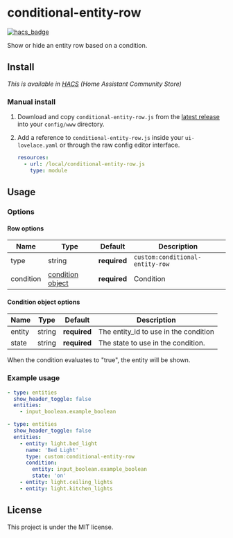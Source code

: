 conditional-entity-row
=================
[![hacs_badge](https://img.shields.io/badge/HACS-Default-orange.svg)](https://github.com/custom-components/hacs)

Show or hide an entity row based on a condition.

## Install

*This is available in [HACS](https://github.com/custom-components/hacs) (Home Assistant Community Store)*

### Manual install
1. Download and copy `conditional-entity-row.js` from the [latest release](https://github.com/bratanon/lovelace-conditional-entity-row/releases/latest) into your `config/www` directory.

2. Add a reference to `conditional-entity-row.js` inside your `ui-lovelace.yaml` or through the raw config editor interface.

    ```yaml
    resources:
      - url: /local/conditional-entity-row.js
        type: module
    ```

## Usage

### Options

#### Row options
| Name | Type | Default | Description |
|------|------|---------|-------------|
| type | string | **required** | `custom:conditional-entity-row`
| condition |  [condition object](#condition-object-options) | **required** | Condition


#### Condition object options
| Name | Type | Default | Description |
|------|------|---------|-------------|
| entity | string | **required** | The entity_id to use in the condition
| state | string | **required** | The state to use in the condition.

When the condition evaluates to "true", the entity will be shown.

### Example usage

```yaml
- type: entities
  show_header_toggle: false
  entities:
    - input_boolean.example_boolean

- type: entities
  show_header_toggle: false
  entities:
    - entity: light.bed_light
      name: 'Bed Light'
      type: custom:conditional-entity-row
      condition:
        entity: input_boolean.example_boolean
        state: 'on'
    - entity: light.ceiling_lights
    - entity: light.kitchen_lights
```

## License
This project is under the MIT license.
